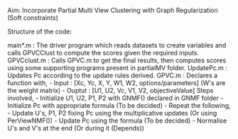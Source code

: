 Aim: Incorporate Partial Multi View Clustering with Graph Regularization (Soft constraints)

Structure of the code:

main*.m : The driver program which reads datasets to create variables and calls GPVCClust to compute the scores given the required inputs.
GPVCclust.m : Calls GPVC.m to get the final results, then computes scores using some supporting programs present in partialMV folder.
UpdatePc.m : Updates Pc according to the update rules derived.
GPVC.m : Declares a function with,
		- Input : [Xc, Yc, X, Y, W1, W2, options/parameters]	(W's are the weight matrix)
		- Ouptut : [U1, U2, Vc, V1, V2, objectiveValue]
	    Steps involved,
		- Initialize U1, U2, P1, P2 with GNMF() declared in GNMF folder
		- Initialize Pc with appropriate formula (To be decided)
		- Repeat the following,
			- Update U's, P1, P2 fixing Pc using the multiplicative updates (Or using PerViewNMF())
			- Update Pc using the formula (To be decided)
		- Normalise U's and V's at the end (Or during it (Depends))

